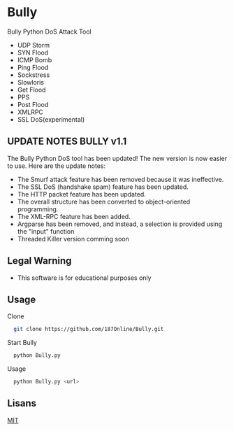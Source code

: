 
# Bully

Bully Python DoS Attack Tool 
* UDP Storm 
* SYN Flood
* ICMP Bomb
* Ping Flood
* Sockstress 
* Slowloris
* Get Flood
* PPS
* Post Flood
* XMLRPC 
* SSL DoS(experimental)

## UPDATE NOTES BULLY v1.1 
 
 The Bully Python DoS tool has been updated! The new version is now easier to use. Here are the update notes:
* The Smurf attack feature has been removed because it was ineffective.
* The SSL DoS (handshake spam) feature has been updated.
* The HTTP packet feature has been updated.
* The overall structure has been converted to object-oriented programming.
* The XML-RPC feature has been added.
* Argparse has been removed, and instead, a selection is provided using the "input" function
* Threaded Killer version comming soon 


## Legal Warning 

* This software is for educational purposes only

## Usage

Clone

```bash
  git clone https://github.com/187Online/Bully.git
```


Start Bully
```bash
  python Bully.py 
```

  
Usage
```bash
  python Bully.py <url> 
```

## Lisans

[MIT](https://choosealicense.com/licenses/mit/)

  
